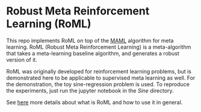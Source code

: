 # Robust Meta Reinforcement Learning (RoML)

This repo implements RoML on top of the [MAML](https://arxiv.org/abs/1703.03400) algorithm for meta learning.
RoML (Robust Meta Reinforcement Learning) is a meta-algorithm that takes a meta-learning baseline algorithm, and generates a robust version of it.

RoML was originally developed for reinforcement learning problems, but is demonstrated here to be applicable to supervised meta learning as well.
For the demonstration, the toy sine-regression problem is used.
To reproduce the experiments, just run the jupyter notebook in the *Sine* directory.

See [here](https://github.com/fictivename/RoML-varibad) more details about what is RoML and how to use it in general.
